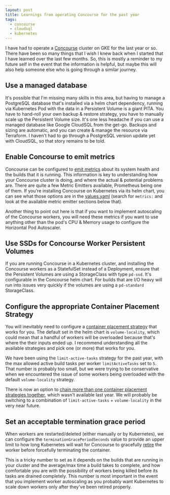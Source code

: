```yaml
---
layout: post
title: Learnings from operating Concourse for the past year
tags:
  - concourse
  - cloudsql
  - kubernetes
---
```


I have had to operate a [Concourse](https://concourse-ci.org/) cluster on GKE for the last year or so. There have been so many things that I wish I knew back when I started that I have learned over the last few months. So, this is mostly a reminder to my future self in the event that the information is helpful, but maybe this will also help someone else who is going through a similar journey.

## Use a managed database

It's possible that I'm missing many skills in this area, but having to manage a PostgreSQL database that's installed via a helm chart dependency, running via Kubernetes Pod with the data in a Persistent Volume is a giant PITA. You have to hand-roll your own backup & restore strategy, you have to manually scale up the Persistent Volume size. It's one less headache if you can use a managed database like Google CloudSQL from the get-go. Backups and sizing are automatic, and you can create & manage the resource via Terraform. I haven't had to go through a PostgreSQL version update yet with CloudSQL, so that story remains to be told.

## Enable Concourse to emit metrics

Concourse can be configured to [emit metrics](https://concourse-ci.org/metrics.html) about its system health and the builds that it is running. This information is key to understanding how your Concourse cluster is doing, and where the actual & potential problems are. There are quite a few Metric Emitters available, Prometheus being one of them. If you're installing Concourse on Kubernetes via its helm chart, you can see what those options are in the [values.yaml](https://github.com/concourse/concourse-chart/blob/master/values.yaml) (search for `metrics:` and look at the available metric emitter sections below that).

Another thing to point out here is that if you want to implement autoscaling of the Concourse workers, you will need these metrics if you want to use anything other than the pod's CPU & Memory usage to configure the Horizontal Pod Autoscaler.

## Use SSDs for Concourse Worker Persistent Volumes

If you are running Concourse in a Kubernetes cluster, and installing the Concourse workers as a StatefulSet instead of a Deployment, ensure that the Persistent Volumes are using a StorageClass with type `pd-ssd`. It's configurable in the Concourse helm chart. For builds that are I/O heavy will run into issues very quickly if the volumes are using a `pd-standard` StorageClass.

## Configure the appropriate Container Placement Strategy

You will inevitably need to configure a [container placement strategy](https://concourse-ci.org/container-placement.html) that works for you. The default set in the helm chart is `volume-locality`, which could mean that a handful of workers will be overloaded because that's where the their inputs ended up. I recommend understanding all the available strategies and pick one (or more) that works for you.

We have been using the `limit-active-tasks` strategy for the past year, with the max allowed active build tasks per worker `limitActiveTasks` set to `5`. That number is probably too small, but we were trying to be conservative when we encountered the issue of some workers being overloaded with the default `volume-locality` strategy.

There is now an option to [chain more than one container placement strategies together](https://concourse-ci.org/container-placement.html#chaining-placement-strategies), which wasn't available last year. We will probably be switching to a combination of `limit-active-tasks` + `volume-locality` in the very near future.

## Set an acceptable termination grace period

When workers are restarted/deleted (either manually or by Kubernetes), we can configure the `terminationGracePeriodSeconds` value to provide an upper limit to how long Kubernetes will wait for Concourse to gracefully [retire](https://concourse-ci.org/internals.html#RETIRING-table) the worker before forcefully terminating the container.

This is a tricky number to set as it depends on the builds that are running in your cluster and the average/max time a build takes to complete, and how comfortable you are with the possibility of workers being killed before its tasks are drained completely. This number is most important in the event that you implement worker autoscaling as you probably want Kubernetes to scale down workers only after they've been retired properly.
